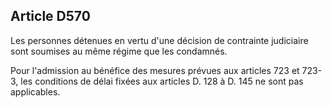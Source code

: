 Article D570
----
Les personnes détenues en vertu d'une décision de contrainte judiciaire sont
soumises au même régime que les condamnés.

Pour l'admission au bénéfice des mesures prévues aux articles 723 et 723-3, les
conditions de délai fixées aux articles D. 128 à D. 145 ne sont pas applicables.
